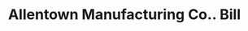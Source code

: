 ---
doi: 10.7916/D8SN1N2V
date_other: '1900'
date_other_textual: 1900-1909
form: printed ephemera
genre:
- Invoices
name:
- Allentown Manufacturing Co.
object_in_context_url: https://biggert.cul.columbia.edu/items/view/ave_biggert_01350
subject_hierarchical_geographic:
- Allentown, Pennsylvania, United States
subject_name:
- Allentown Manufacturing Co.
title: Allentown Manufacturing Co.. Bill
sort_title: Allentown Manufacturing Co.. Bill
call_number: ave_biggert_01350
coordinates:
- 40.60166666666667,-75.47722222222222
pid: ave_biggert_01350
identifiers: ave_biggert_01350
thumbnail: https://derivativo-1.library.columbia.edu/iiif/2/ldpd:344583/full/!256,256/0/native.jpg
permalink: "/biggert/ave_biggert_01350/"
layout: iiif-image-page
---